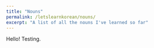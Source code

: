 ```yaml
---
title: "Nouns"
permalink: /letslearnkorean/nouns/
excerpt: "A list of all the nouns I've learned so far"
---
```


Hello! Testing.
